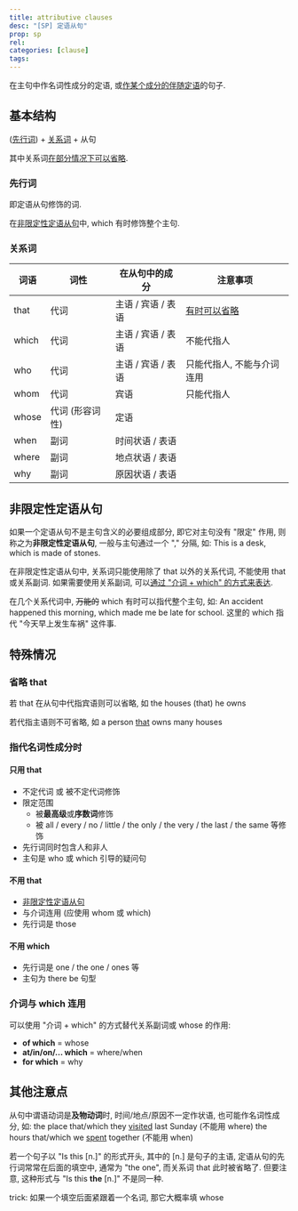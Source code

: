 ```yaml
---
title: attributive clauses
desc: "[SP] 定语从句"
prop: sp
rel:
categories: [clause]
tags:
---
```


在主句中作名词性成分的定语, 或[作某个成分的伴随定语](#非限定性定语从句)的句子.

## 基本结构

([先行词](#先行词)) + [关系词](#关系词) + 从句

其中关系词[在部分情况下可以省略](#省略-that).

### 先行词

即定语从句修饰的词.

在[非限定性定语从句](#非限定性定语从句)中, which 有时修饰整个主句.

### 关系词

词语 | 词性 | 在从句中的成分 | 注意事项
----|----|----|----
that | 代词 | 主语 / 宾语 / 表语 | [有时可以省略](#省略-that)
which | 代词 | 主语 / 宾语 / 表语 | 不能代指人
who | 代词 | 主语 / 宾语 / 表语 | 只能代指人, 不能与介词连用
whom | 代词 | 宾语 | 只能代指人
whose | 代词 (形容词性) | 定语 |
when | 副词 | 时间状语 / 表语 |
where | 副词 | 地点状语 / 表语 |
why | 副词 | 原因状语 / 表语 |

## 非限定性定语从句

如果一个定语从句不是主句含义的必要组成部分, 即它对主句没有 "限定" 作用, 则称之为**非限定性定语从句**, 一般与主句通过一个 "," 分隔, 如:
This is a desk, which is made of stones.

在非限定性定语从句中, 关系词只能使用除了 that 以外的关系代词, 不能使用 that 或关系副词. 如果需要使用关系副词, 可以[通过 "介词 + which" 的方式来表达](#介词与-which-连用).

在几个关系代词中, ~~万能的~~ which 有时可以指代整个主句, 如:
An accident happened this morning, which made me be late for school.
这里的 which 指代 "今天早上发生车祸" 这件事.

## 特殊情况

### 省略 that

若 that 在从句中代指宾语则可以省略, 如 the houses (that) he owns

若代指主语则不可省略, 如 a person <u>that</u> owns many houses

### 指代名词性成分时

#### 只用 that
- 不定代词 或 被不定代词修饰
- 限定范围
  - 被**最高级**或**序数词**修饰
  - 被 all / every / no / little / the only / the very / the last / the same 等修饰
- 先行词同时包含人和非人
- 主句是 who 或 which 引导的疑问句

#### 不用 that
- [非限定性定语从句](#非限定性定语从句)
- 与介词连用 (应使用 whom 或 which)
- 先行词是 those

#### 不用 which
- 先行词是 one / the one / ones 等
- 主句为 there be 句型

### 介词与 which 连用

可以使用 "介词 + which" 的方式替代关系副词或 whose 的作用:

- **of which** = whose
- **at/in/on/... which** = where/when
- **for which** = why

## 其他注意点

从句中谓语动词是**及物动词**时, 时间/地点/原因不一定作状语, 也可能作名词性成分, 如:
 the place that/which they <u>visited</u> last Sunday (不能用 where)
 the hours that/which we <u>spent</u> together (不能用 when)

若一个句子以 "Is this [n.]" 的形式开头, 其中的 [n.] 是句子的主语, 定语从句的先行词常常在后面的填空中, 通常为 "the one", 而关系词 that 此时被省略了. 但要注意, 这种形式与 "Is this **the** [n.]" 不是同一种.

trick: 如果一个填空后面紧跟着一个名词, 那它大概率填 whose